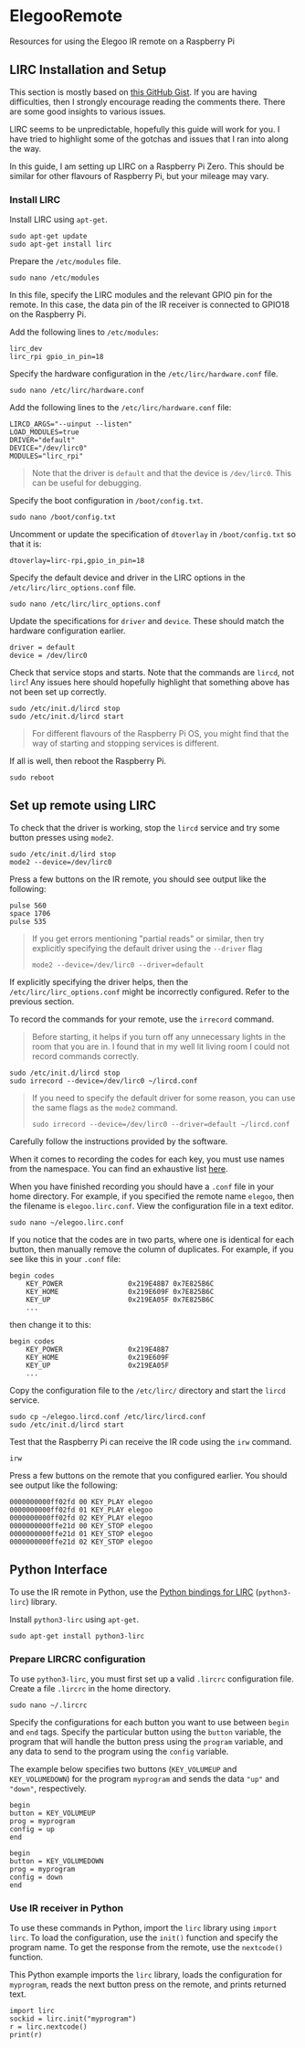 # ElegooRemote
Resources for using the Elegoo IR remote on a Raspberry Pi

## LIRC Installation and Setup
This section is mostly based on [this GitHub Gist](https://gist.github.com/prasanthj/c15a5298eb682bde34961c322c95378b). If you are having difficulties, then I strongly encourage reading the comments there. There are some good insights to various issues.

LIRC seems to be unpredictable, hopefully this guide will work for you. I have tried to highlight some of the gotchas and issues that I ran into along the way.

In this guide, I am setting up LIRC on a Raspberry Pi Zero. This should be similar for other flavours of Raspberry Pi, but your mileage may vary.

### Install LIRC
Install LIRC using `apt-get`.

    sudo apt-get update
    sudo apt-get install lirc

Prepare the `/etc/modules` file.

    sudo nano /etc/modules

In this file, specify the LIRC modules and the relevant GPIO pin for the remote. In this case, the data pin of the IR receiver is connected to GPIO18 on the Raspberry Pi.

Add the following lines to `/etc/modules`:

    lirc_dev
    lirc_rpi gpio_in_pin=18

Specify the hardware configuration in the `/etc/lirc/hardware.conf` file.

    sudo nano /etc/lirc/hardware.conf

Add the following lines to the `/etc/lirc/hardware.conf` file:

    LIRCD_ARGS="--uinput --listen"
    LOAD_MODULES=true
    DRIVER="default"
    DEVICE="/dev/lirc0"
    MODULES="lirc_rpi"

> Note that the driver is `default` and that the device is `/dev/lirc0`. This can be useful for debugging.

Specify the boot configuration in `/boot/config.txt`. 

    sudo nano /boot/config.txt

Uncomment or update the specification of `dtoverlay` in `/boot/config.txt` so that it is:

    dtoverlay=lirc-rpi,gpio_in_pin=18

Specify the default device and driver in the LIRC options in the `/etc/lirc/lirc_options.conf` file.

    sudo nano /etc/lirc/lirc_options.conf

Update the specifications for `driver` and `device`. These should match the hardware configuration earlier.

    driver = default
	device = /dev/lirc0

Check that service stops and starts. Note that the commands are `lircd`, not `lirc`! Any issues here should hopefully highlight that something above has not been set up correctly.

    sudo /etc/init.d/lircd stop
    sudo /etc/init.d/lircd start

> For different flavours of the Raspberry Pi OS, you might find that the way of starting and stopping services is different.



If all is well, then reboot the Raspberry Pi.

    sudo reboot
	
## Set up remote using LIRC

To check that the driver is working, stop the `lircd` service and try some button presses using `mode2`.

    sudo /etc/init.d/lird stop
    mode2 --device=/dev/lirc0

Press a few buttons on the IR remote, you should see output like the following:

    pulse 560
    space 1706
    pulse 535

> If you get errors mentioning "partial reads" or similar, then try explicitly specifying the default driver using the `--driver` flag
> 
>     mode2 --device=/dev/lirc0 --driver=default

If explicitly specifying the driver helps, then the `/etc/lirc/lirc_options.conf` might be incorrectly configured. Refer to the previous section.

To record the commands for your remote, use the `irrecord` command.

> Before starting, it helps if you turn off any unnecessary lights in the room that you are in. I found that in my well lit living room I could not record commands correctly.

    sudo /etc/init.d/lircd stop
    sudo irrecord --device=/dev/lirc0 ~/lircd.conf

> If you need to specify the default driver for some reason, you can use the same flags as the `mode2` command.
> 
>     sudo irrecord --device=/dev/lirc0 --driver=default ~/lircd.conf

Carefully follow the instructions provided by the software.

When it comes to recording the codes for each key, you must use names from the namespace. You can find an exhaustive list [here](https://gist.github.com/unforgiven512/0c232f4112b63021a8e0df6eedfb2ff3).

When you have finished recording you should have a `.conf` file in your home directory. For example, if you specified the remote name `elegoo`, then the filename is `elegoo.lirc.conf`. View the configuration file in a text editor.

    sudo nano ~/elegoo.lirc.conf

If you notice that the codes are in two parts, where one is identical for each button, then manually remove the column of duplicates. For example, if you see like this in your `.conf` file:

    begin codes
        KEY_POWER                0x219E48B7 0x7E825B6C
        KEY_HOME                 0x219E609F 0x7E825B6C
        KEY_UP                   0x219EA05F 0x7E825B6C
        ...

then change it to this:

    begin codes
        KEY_POWER                0x219E48B7
        KEY_HOME                 0x219E609F
        KEY_UP                   0x219EA05F
        ...
        
Copy the configuration file to the `/etc/lirc/` directory and start the `lircd` service.

    sudo cp ~/elegoo.lircd.conf /etc/lirc/lircd.conf
    sudo /etc/init.d/lircd start

Test that the Raspberry Pi can receive the IR code using the `irw` command.

	irw

Press a few buttons on the remote that you configured earlier. You should see output like the following:

    0000000000ff02fd 00 KEY_PLAY elegoo
    0000000000ff02fd 01 KEY_PLAY elegoo
    0000000000ff02fd 02 KEY_PLAY elegoo
    0000000000ffe21d 00 KEY_STOP elegoo
    0000000000ffe21d 01 KEY_STOP elegoo
    0000000000ffe21d 02 KEY_STOP elegoo

## Python Interface
To use the IR remote in Python, use the [Python bindings for LIRC](https://pypi.org/project/python-lirc/) (`python3-lirc`) library.

Install `python3-lirc` using `apt-get`.

    sudo apt-get install python3-lirc

### Prepare LIRCRC configuration
To use `python3-lirc`, you must first set up a valid `.lircrc` configuration file. Create a file `.lircrc` in the home directory.

    sudo nano ~/.lircrc

Specify the configurations for each button you want to use between `begin` and `end` tags. Specify the particular button using the `button` variable, the program that will handle the button press using the `program` variable, and any data to send to the program using the `config` variable.

The example below specifies two buttons (`KEY_VOLUMEUP` and `KEY_VOLUMEDOWN`) for the program `myprogram` and sends the data `"up"` and `"down"`, respectively.

    begin
    button = KEY_VOLUMEUP
    prog = myprogram
    config = up
    end

    begin
    button = KEY_VOLUMEDOWN
    prog = myprogram
    config = down
    end

### Use IR receiver in Python
To use these commands in Python, import the `lirc` library using `import lirc`. To load the configuration, use the `init()` function and specify the program name. To get the response from the remote, use the `nextcode()` function.

This Python example imports the `lirc` library, loads the configuration for `myprogram`, reads the next button press on the remote, and prints returned text.

    import lirc
    sockid = lirc.init("myprogram")
    r = lirc.nextcode()
    print(r)
